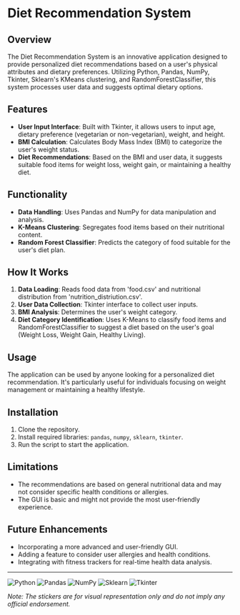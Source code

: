 # Diet Recommendation System

## Overview
The Diet Recommendation System is an innovative application designed to provide personalized diet recommendations based on a user's physical attributes and dietary preferences. Utilizing Python, Pandas, NumPy, Tkinter, Sklearn's KMeans clustering, and RandomForestClassifier, this system processes user data and suggests optimal dietary options.

## Features
- **User Input Interface**: Built with Tkinter, it allows users to input age, dietary preference (vegetarian or non-vegetarian), weight, and height.
- **BMI Calculation**: Calculates Body Mass Index (BMI) to categorize the user's weight status.
- **Diet Recommendations**: Based on the BMI and user data, it suggests suitable food items for weight loss, weight gain, or maintaining a healthy diet.

## Functionality
- **Data Handling**: Uses Pandas and NumPy for data manipulation and analysis.
- **K-Means Clustering**: Segregates food items based on their nutritional content.
- **Random Forest Classifier**: Predicts the category of food suitable for the user's diet plan.

## How It Works
1. **Data Loading**: Reads food data from 'food.csv' and nutritional distribution from 'nutrition_distriution.csv'.
2. **User Data Collection**: Tkinter interface to collect user inputs.
3. **BMI Analysis**: Determines the user's weight category.
4. **Diet Category Identification**: Uses K-Means to classify food items and RandomForestClassifier to suggest a diet based on the user's goal (Weight Loss, Weight Gain, Healthy Living).

## Usage
The application can be used by anyone looking for a personalized diet recommendation. It's particularly useful for individuals focusing on weight management or maintaining a healthy lifestyle.

## Installation
1. Clone the repository.
2. Install required libraries: `pandas`, `numpy`, `sklearn`, `tkinter`.
3. Run the script to start the application.

## Limitations
- The recommendations are based on general nutritional data and may not consider specific health conditions or allergies.
- The GUI is basic and might not provide the most user-friendly experience.

## Future Enhancements
- Incorporating a more advanced and user-friendly GUI.
- Adding a feature to consider user allergies and health conditions.
- Integrating with fitness trackers for real-time health data analysis.

---

![Python](https://img.shields.io/badge/Python-3776AB?style=for-the-badge&logo=python&logoColor=white)
![Pandas](https://img.shields.io/badge/Pandas-150458?style=for-the-badge&logo=pandas&logoColor=white)
![NumPy](https://img.shields.io/badge/NumPy-013243?style=for-the-badge&logo=numpy&logoColor=white)
![Sklearn](https://img.shields.io/badge/Sklearn-F7931E?style=for-the-badge&logo=scikit-learn&logoColor=white)
![Tkinter](https://img.shields.io/badge/Tkinter-306998?style=for-the-badge&logo=python&logoColor=white)

*Note: The stickers are for visual representation only and do not imply any official endorsement.*
